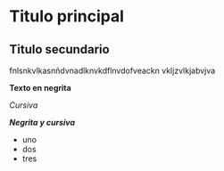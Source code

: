 # Titulo principal

## Titulo secundario
fnlsnkvlkasnñdvnadlknvkdflnvdofveackn vkljzvlkjabvjva

**Texto en negrita**

*Cursiva*

***Negrita y cursiva***

- uno
- dos
- tres
